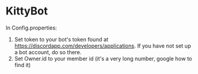 # KittyBot

In Config.properties: 
  1. Set token to your bot's token found at https://discordapp.com/developers/applications. If you have not set up a bot account, do so there.
  2. Set Owner.id to your member id (it's a very long number, google how to find it)
